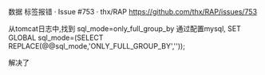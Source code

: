
数据 标签报错 · Issue #753 · thx/RAP https://github.com/thx/RAP/issues/753

从tomcat日志中,找到 sql_mode=only_full_group_by
通过配置mysql, SET GLOBAL sql_mode=(SELECT REPLACE(@@sql_mode,'ONLY_FULL_GROUP_BY',''));

解决了
